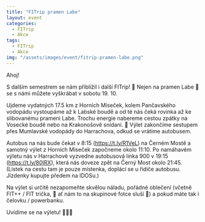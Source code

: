 ```yaml
---
title: "FITrip pramen Labe"
layout: event
categories:
  - FITrip
  - Akce
tags:
  - FITrip
  - Akce
img: "/assets/images/event/fitrip-pramen-labe.png"
---
```


Ahoj!

S dalším semestrem se nám přiblížil i další FITrip! 👟 Nejen na pramen Labe 🌊 se s námi můžete vyškrábat v sobotu 19. 10.

Ujdeme vydatných 17.5 km z Horních Míseček, kolem Pančavského vodopádu vystoupáme až k Labské boudě a od té nás čeká rovinka až ke slibovanému prameni Labe. Trochu energie nabereme cestou zpátky na Vosecké boudě nebo na Krakonošově snídani. 🍺 Výlet zakončíme sestupem přes Mumlavské vodopády do Harrachova, odkud se vrátíme autobusem.

Autobus na nás bude čekat v 8:15 (https://t.ly/R1VeL) na Černém Mostě a samotný výlet z Horních Míseček započneme okolo 11:10. Po namáhavém výletu nás v Harrachově vyzvedne autobusová linka 900 v 19:15 (https://t.ly/80IRX), která nás doveze zpět na Černý Most okolo 21:45. (Lístek na cestu tam je pouze místenka, doplácí se u řidiče autobusu. Jízdenky kupujte předem na IDOSu.)

Na výlet si určitě nezapomeňte skvělou náladu, pořádné oblečení (včetně FIT++ / FIT trička, 👕 ať nám to na skupinové fotce sluší 📸) a pokud máte tak i čelovku / powerbanku.

Uvidíme se na výletu! 🖤💛💙
